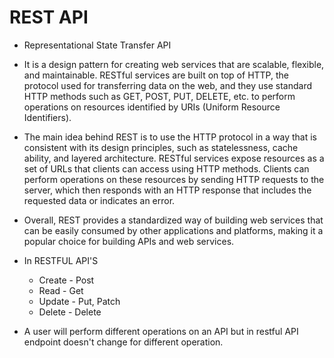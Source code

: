 # REST API
- Representational State Transfer API
- It is a design pattern for creating web services that are scalable, flexible, and maintainable. RESTful services are built on top of HTTP, the protocol used for transferring data on the web, and they use standard HTTP methods such as GET, POST, PUT, DELETE, etc. to perform operations on resources identified by URIs (Uniform Resource Identifiers).

- The main idea behind REST is to use the HTTP protocol in a way that is consistent with its design principles, such as statelessness, cache ability, and layered architecture. RESTful services expose resources as a set of URLs that clients can access using HTTP methods. Clients can perform operations on these resources by sending HTTP requests to the server, which then responds with an HTTP response that includes the requested data or indicates an error.

- Overall, REST provides a standardized way of building web services that can be easily consumed by other applications and platforms, making it a popular choice for building APIs and web services.

- In RESTFUL API'S 
    - Create - Post
    - Read - Get
    - Update - Put, Patch
    - Delete - Delete
- A user will perform different operations on an API but in restful API endpoint doesn't change for different operation.
